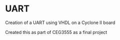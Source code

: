 # UART
Creation of a UART using VHDL on a Cyclone II board

Created this as part of CEG3555 as a final project
